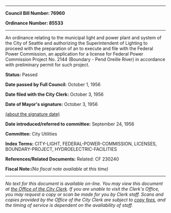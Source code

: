 

********

**Council Bill Number: 76960**
   
**Ordinance Number: 85533**
********

 An ordinance relating to the municipal light and power plant and system of the City of Seattle and authorizing the Superintendent of Lighting to proceed with the preparation of an to execute and file with the Federal Power Commission, an application for a license for Federal Power Commission Project No. 2144 (Boundary - Pend Oreille River) in accordance with preliminary permit for such project.

**Status:** Passed
   
**Date passed by Full Council:** October 1, 1956
   
**Date filed with the City Clerk:** October 3, 1956
   
**Date of Mayor's signature:** October 3, 1956
   
[(about the signature date)](/~public/approvaldate.htm)
   
   
   
**Date introduced/referred to committee:** September 24, 1956
   
**Committee:** City Utilities
   
   
**Index Terms:** CITY-LIGHT, FEDERAL-POWER-COMMISSION, LICENSES, BOUNDARY-PROJECT, HYDROELECTRIC-FACILITIES

**References/Related Documents:** Related: CF 230240

**Fiscal Note:**_(No fiscal note available at this time)_
********

_No text for this document is available on-line. You may view this document at [the Office of the City Clerk](http://www.seattle.gov/leg/clerk/contactUs.htm). If you are unable to visit the Clerk's Office, you may request a copy or scan be made for you by Clerk staff. Scans and copies provided by the Office of the City Clerk are subject to [copy fees](http://clerk.seattle.gov/~public/clerkfees.htm), and the timing of service is dependent on the availability of staff._

